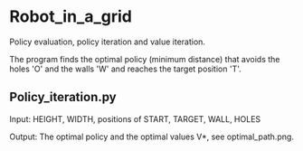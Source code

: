 # Robot_in_a_grid
Policy evaluation, policy iteration and value iteration. 

The program finds the optimal policy (minimum distance) that avoids the holes 'O' and the walls 'W' and reaches the target position 'T'. 

Policy_iteration.py
-------------------

Input: HEIGHT, WIDTH, positions of START, TARGET, WALL, HOLES

Output: The optimal policy and the optimal values V*, see optimal_path.png.


